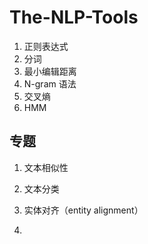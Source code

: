 # The-NLP-Tools

1.   正则表达式
2.   分词
3.   最小编辑距离
4.   N-gram 语法
5.   交叉熵
6.   HMM



## 专题

1.   文本相似性
2.   文本分类
3.   实体对齐（entity alignment）

4.   
